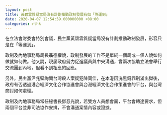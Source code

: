 ```yaml
---
layout: post
title: 黃碧雲質疑當局沒有計劃推動政制發展有如「等運到」
date: 2020-04-07 12:54:59.000000000 +08:00
categories: rthk
---
```


在立法會財委會特別會議，民主黨黃碧雲質疑當局沒有計劃推動政制發展，形容只是在「等運到」。

政制及內地事務局局長聶德權說，政制發展的工作不是單純一個局或一個人說如何做就如何做。他又說，現屆政府努力促進議員與中央溝通，曾兩次協助立法會舉行交流團到內地，但看不到相應的回應。

另外，民主黨尹兆堅詢問台灣殺人案疑犯陳同佳，在本港因洗黑錢罪刑滿出獄後，政府有否透過港台經濟文化合作協進會與台港經濟文化合作策進會的平台，與台灣商討如何處理。

政制及內地事務局常任秘書長鄧忍光說，若雙方人員想會面，平台會轉達要求，但兩個平台並非司法協作安排，不會溝通案情內容或證據。
